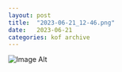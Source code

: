 ```yaml
---
layout:	post
title:	"2023-06-21_12-46.png"
date:	2023-06-21
categories:	kof archive
---
```


![Image Alt](https://k0f.github.io/assets/2023-06-21_12-46.png)